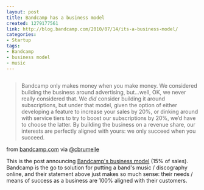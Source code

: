 ```yaml
--- 
layout: post
title: Bandcamp has a business model
created: 1279177561
link: http://blog.bandcamp.com/2010/07/14/its-a-business-model/
categories: 
- Startup
tags:
- Bandcamp
- business model
- music
---
```

<p style="text-align: center; "><a href="http://bandcamp.com"><img alt="" class="imagecache-fullpost lightbox" src="http://bmannconsulting.com/sites/bmannconsulting.com/files/imagecache/fullpost/postimages/biglogo.png" title="" /></a></p><blockquote>Bandcamp only makes money when you make money. We considered building the business around advertising, but&hellip;well, OK, we never really considered that. We&nbsp;<em>did</em>&nbsp;consider building it around subscriptions, but under that model, given the option of either developing a feature to increase your sales by 20%, or dinking around with service tiers to try to boost our subscriptions by 20%, we&rsquo;d have to choose the latter. By building the business on a revenue share, our interests are perfectly aligned with yours: we only succeed when you succeed.</blockquote><p>from <a href="http://blog.bandcamp.com/2010/07/14/its-a-business-model/">bandcamp.com</a> via <a href="http://twitter.com/cbrumelle/status/18556357222">@cbrumelle</a></p><p>This is the post announcing <a href="http://blog.bandcamp.com/2010/07/14/its-a-business-model/">Bandcamp&#39;s business model</a> (15% of sales). Bandcamp is the go to solution for putting a band&#39;s music / discography online, and their statement above just makes so much sense: their needs / means of success as a business are 100% aligned with their customers.</p>
